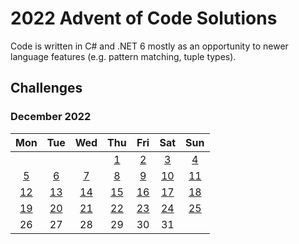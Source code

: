 # 2022 Advent of Code Solutions

Code is written in C# and .NET 6 mostly as an opportunity to newer language features (e.g. pattern matching, tuple types).

## Challenges

### December 2022

| Mon | Tue | Wed | Thu | Fri | Sat | Sun |
|:---:|:---:|:---:|:---:|:---:|:---:|:---:|
|     |     |     |   [1](https://adventofcode.com/2022/day/1) |   [2](https://adventofcode.com/2022/day/2) |   [3](https://adventofcode.com/2022/day/3) |   [4](https://adventofcode.com/2022/day/4) |
|   [5](https://adventofcode.com/2022/day/5) |   [6](https://adventofcode.com/2022/day/6) |   [7](https://adventofcode.com/2022/day/7) |   [8](https://adventofcode.com/2022/day/8) |   [9](https://adventofcode.com/2022/day/9) |  [10](https://adventofcode.com/2022/day/10) |  [11](https://adventofcode.com/2022/day/11) |
|  [12](https://adventofcode.com/2022/day/12) |  [13](https://adventofcode.com/2022/day/13) |  [14](https://adventofcode.com/2022/day/14) |  [15](https://adventofcode.com/2022/day/15) |  [16](https://adventofcode.com/2022/day/16) |  [17](https://adventofcode.com/2022/day/17) |  [18](https://adventofcode.com/2022/day/18) |
|  [19](https://adventofcode.com/2022/day/19) |  [20](https://adventofcode.com/2022/day/20) |  [21](https://adventofcode.com/2022/day/21) |  [22](https://adventofcode.com/2022/day/22) |  [23](https://adventofcode.com/2022/day/23) |  [24](https://adventofcode.com/2022/day/24) |  [25](https://adventofcode.com/2022/day/25) |
|  26 |  27 |  28 |  29 |  30 |  31 | &nbsp; |
